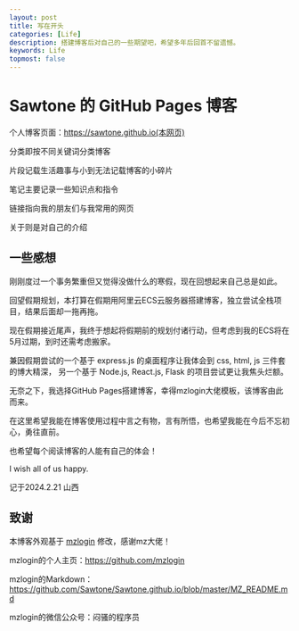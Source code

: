 ```yaml
---
layout: post
title: 写在开头
categories: [Life]
description: 搭建博客后对自己的一些期望吧，希望多年后回首不留遗憾。
keywords: Life
topmost: false
---
```


# Sawtone 的 GitHub Pages 博客

个人博客页面：https://sawtone.github.io(本网页)

分类即按不同关键词分类博客

片段记载生活趣事与小到无法记载博客的小碎片

笔记主要记录一些知识点和指令

链接指向我的朋友们与我常用的网页

关于则是对自己的介绍

## 一些感想

刚刚度过一个事务繁重但又觉得没做什么的寒假，现在回想起来自己总是如此。

回望假期规划，本打算在假期用阿里云ECS云服务器搭建博客，独立尝试全栈项目，结果后面却一拖再拖。

现在假期接近尾声，我终于想起将假期前的规划付诸行动，但考虑到我的ECS将在5月过期，到时还需考虑搬家。

兼因假期尝试的一个基于 express.js 的桌面程序让我体会到 css, html, js 三件套的博大精深， 另一个基于 Node.js, React.js, Flask 的项目尝试更让我焦头烂额。

无奈之下，我选择GitHub Pages搭建博客，幸得mzlogin大佬模板，该博客由此而来。

在这里希望我能在博客使用过程中言之有物，言有所悟，也希望我能在今后不忘初心，勇往直前。

也希望每个阅读博客的人能有自己的体会！

I wish all of us happy.

记于2024.2.21 山西

## 致谢

本博客外观基于 [mzlogin](https://github.com/mzlogin/mzlogin.github.io) 修改，感谢mz大佬！

mzlogin的个人主页：https://github.com/mzlogin

mzlogin的Markdown：https://github.com/Sawtone/Sawtone.github.io/blob/master/MZ_README.md

mzlogin的微信公众号：闷骚的程序员

